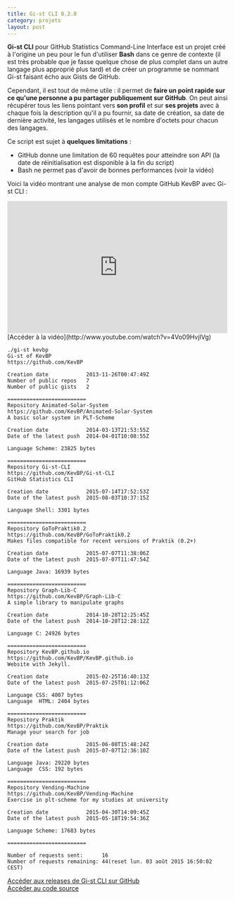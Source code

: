 ```yaml
---
title: Gi-st CLI 0.2.0
category: projets
layout: post
---
```


**Gi-st CLI** pour GitHub Statistics Command-Line Interface est un projet créé à l'origine un peu pour le fun d'utiliser **Bash** dans ce genre de contexte (il est très probable que je fasse quelque chose de plus complet dans un autre langage plus approprié plus tard) et de créer un programme se nommant Gi-st faisant écho aux Gists de GitHub.

Cependant, il est tout de même utile : il permet de **faire un point rapide sur ce qu'une personne a pu partager publiquement sur GitHub**. On peut ainsi récupérer tous les liens pointant vers **son profil** et sur **ses projets** avec à chaque fois la description qu'il a pu fournir, sa date de création, sa date de dernière activité, les langages utilisés et le nombre d'octets pour chacun des langages.

Ce script est sujet à **quelques limitations** :

* GitHub donne une limitation de 60 requêtes pour atteindre son API (la date de réinitialisation est disponible à la fin du script)
* Bash ne permet pas d'avoir de bonnes performances (voir la vidéo)

Voici la vidéo montrant une analyse de mon compte GitHub KevBP avec Gi-st CLI :

<iframe width="500" height="300" src="https://www.youtube.com/embed/4Vo09HvjIVg" frameborder="0" allowfullscreen></iframe>
[Accéder à la vidéo](http://www.youtube.com/watch?v=4Vo09HvjIVg)

```
./gi-st kevbp
Gi-st of KevBP
https://github.com/KevBP

Creation date            2013-11-26T00:47:49Z
Number of public repos   7
Number of public gists   2

=========================
Repository Animated-Solar-System
https://github.com/KevBP/Animated-Solar-System
A basic solar system in PLT-Scheme

Creation date            2014-03-13T21:53:55Z
Date of the latest push  2014-04-01T10:08:55Z

Language Scheme: 23825 bytes

=========================
Repository Gi-st-CLI
https://github.com/KevBP/Gi-st-CLI
GitHub Statistics CLI

Creation date            2015-07-14T17:52:53Z
Date of the latest push  2015-08-03T10:37:15Z

Language Shell: 3301 bytes

=========================
Repository GoToPraktik0.2
https://github.com/KevBP/GoToPraktik0.2
Makes files compatible for recent versions of Praktik (0.2+)

Creation date            2015-07-07T11:38:06Z
Date of the latest push  2015-07-07T11:47:54Z

Language Java: 16939 bytes

=========================
Repository Graph-Lib-C
https://github.com/KevBP/Graph-Lib-C
A simple library to manipulate graphs

Creation date            2014-10-28T12:25:45Z
Date of the latest push  2014-10-28T12:28:12Z

Language C: 24926 bytes

=========================
Repository KevBP.github.io
https://github.com/KevBP/KevBP.github.io
Website with Jekyll.

Creation date            2015-02-25T16:40:13Z
Date of the latest push  2015-07-25T01:12:06Z

Language CSS: 4007 bytes
Language  HTML: 2404 bytes

=========================
Repository Praktik
https://github.com/KevBP/Praktik
Manage your search for job

Creation date            2015-06-08T15:48:24Z
Date of the latest push  2015-07-07T12:36:10Z

Language Java: 29220 bytes
Language  CSS: 192 bytes

=========================
Repository Vending-Machine
https://github.com/KevBP/Vending-Machine
Exercise in plt-scheme for my studies at university

Creation date            2015-04-30T14:09:45Z
Date of the latest push  2015-05-18T19:54:36Z

Language Scheme: 17683 bytes

=========================

Number of requests sent:      16
Number of requests remaining: 44(reset lun. 03 août 2015 16:50:02 CEST)
```

[Accéder aux releases de Gi-st CLI sur GitHub](https://github.com/KevBP/Gi-st-CLI/releases)  
[Accéder au code source](https://github.com/KevBP/Gi-st-CLI/blob/master/gi-st)
